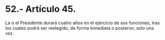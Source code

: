 # 52.- Artículo 45.

La o el Presidente durará cuatro años en el ejercicio de sus funciones, tras los cuales podrá ser reelegido, de forma inmediata o posterior, solo una vez.
